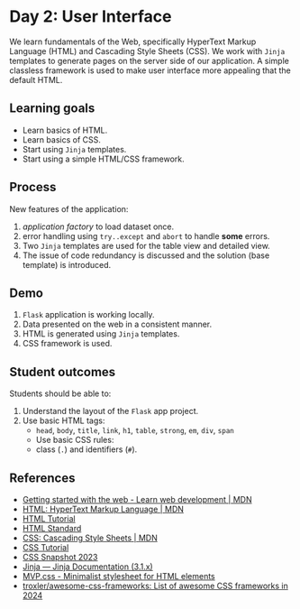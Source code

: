 # Day 2: User Interface

We learn fundamentals of the Web, specifically HyperText Markup Language (HTML) and Cascading Style Sheets (CSS).
We work with `Jinja` templates to generate pages on the server side of our application.
A simple classless framework is used to make user interface more appealing that the default HTML.

## Learning goals

- Learn basics of HTML.
- Learn basics of CSS.
- Start using `Jinja` templates.
- Start using a simple HTML/CSS framework.

## Process

New features of the application:

1. *application factory* to load dataset once.
2. error handling using `try..except` and `abort` to handle **some** errors.
3. Two `Jinja` templates are used for the table view and detailed view.
4. The issue of code redundancy is discussed and the solution (base template) is introduced.

## Demo

1. `Flask` application is working locally.
2. Data presented on the web in a consistent manner.
3. HTML is generated using `Jinja` templates.
4. CSS framework is used.

## Student outcomes

Students should be able to:

1. Understand the layout of the `Flask` app project.
2. Use basic HTML tags:
    - `head`, `body`, `title`, `link`, `h1`, `table`, `strong`, `em`, `div`, `span`
    - Use basic CSS rules:
    - class (`.`) and identifiers (`#`).

## References

- [Getting started with the web - Learn web development | MDN](https://developer.mozilla.org/en-US/docs/Learn/Getting_started_with_the_web)
- [HTML: HyperText Markup Language | MDN](https://developer.mozilla.org/en-US/docs/Web/HTML)
- [HTML Tutorial](https://www.w3schools.com/html/)
- [HTML Standard](https://html.spec.whatwg.org/)
- [CSS: Cascading Style Sheets | MDN](https://developer.mozilla.org/en-US/docs/Web/CSS)
- [CSS Tutorial](https://www.w3schools.com/css/)
- [CSS Snapshot 2023](https://www.w3.org/TR/css-2023/)
- [Jinja — Jinja Documentation (3.1.x)](https://jinja.palletsprojects.com/en/3.1.x/)
- [MVP.css - Minimalist stylesheet for HTML elements](https://andybrewer.github.io/mvp/)
- [troxler/awesome-css-frameworks: List of awesome CSS frameworks in 2024](https://github.com/troxler/awesome-css-frameworks)
